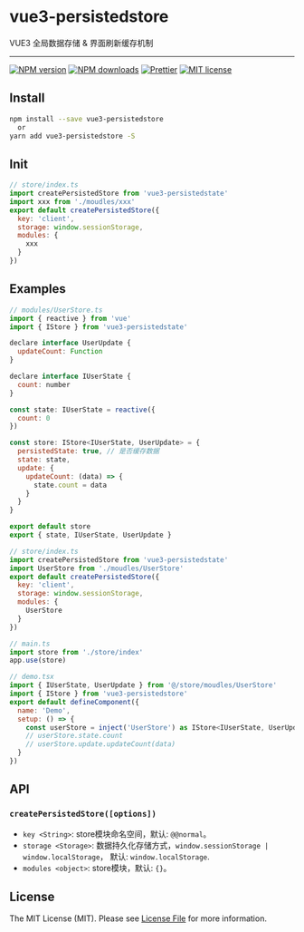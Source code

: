 # vue3-persistedstore

VUE3 全局数据存储 & 界面刷新缓存机制

<hr />

[![NPM version](https://img.shields.io/npm/v/vue3-persistedstore.svg)](https://www.npmjs.com/package/vue3-persistedstore)
[![NPM downloads](https://img.shields.io/npm/dm/vue3-persistedstore.svg)](https://www.npmjs.com/package/vue3-persistedstore)
[![Prettier](https://img.shields.io/badge/code_style-prettier-ff69b4.svg)](https://github.com/prettier/prettier)
[![MIT license](https://img.shields.io/github/license/Tinolee615/vue3-persistedstore.svg)](https://github.com/Tinolee615/vue3-persistedstore/blob/main/LICENSE)

## Install

```bash
npm install --save vue3-persistedstore
  or
yarn add vue3-persistedstore -S
```

## Init

``` js
// store/index.ts
import createPersistedStore from 'vue3-persistedstate'
import xxx from './moudles/xxx'
export default createPersistedStore({
  key: 'client',
  storage: window.sessionStorage,
  modules: {
    xxx
  }
})
```

## Examples

``` js
// modules/UserStore.ts
import { reactive } from 'vue'
import { IStore } from 'vue3-persistedstate'

declare interface UserUpdate {
  updateCount: Function
}

declare interface IUserState {
  count: number
}

const state: IUserState = reactive({
  count: 0
})

const store: IStore<IUserState, UserUpdate> = {
  persistedState: true, // 是否缓存数据
  state: state,
  update: {
    updateCount: (data) => {
      state.count = data
    }
  }
}

export default store
export { state, IUserState, UserUpdate }

// store/index.ts
import createPersistedStore from 'vue3-persistedstate'
import UserStore from './moudles/UserStore'
export default createPersistedStore({
  key: 'client',
  storage: window.sessionStorage,
  modules: {
    UserStore
  }
})

// main.ts
import store from './store/index'
app.use(store)

// demo.tsx
import { IUserState, UserUpdate } from '@/store/moudles/UserStore'
import { IStore } from 'vue3-persistedstore'
export default defineComponent({
  name: 'Demo',
  setup: () => {
    const userStore = inject('UserStore') as IStore<IUserState, UserUpdate>
    // userStore.state.count
    // userStore.update.updateCount(data)
  }
})

```


## API

### `createPersistedStore([options])`

- `key <String>`: store模块命名空间，默认: `@@normal`。
- `storage <Storage>`: 数据持久化存储方式，`window.sessionStorage | window.localStorage`， 默认: `window.localStorage`.
- `modules <object>`: store模块，默认: `{}`。

## License

The MIT License (MIT). Please see [License File](LICENSE) for more information.
